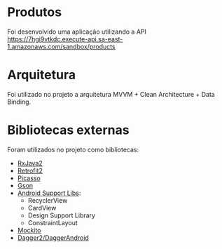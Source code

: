 # Produtos
Foi desenvolvido uma aplicação utilizando a API https://7hgi9vtkdc.execute-api.sa-east-1.amazonaws.com/sandbox/products

# Arquitetura
Foi utilizado no projeto a arquitetura MVVM + Clean Architecture + Data Binding.

# Bibliotecas externas
Foram utilizados no projeto como bibliotecas:
* [RxJava2](https://github.com/ReactiveX/RxJava)
* [Retrofit2](http://square.github.io/retrofit/)
* [Picasso](http://square.github.io/picasso/)
* [Gson](https://github.com/google/gson)
* [Android Support Libs](https://developer.android.com/topic/libraries/support-library/index.html):
  * RecyclerView
  * CardView
  * Design Support Library
  * ConstraintLayout
* [Mockito](https://site.mockito.org/)
* [Dagger2/DaggerAndroid](https://dagger.dev/) 
